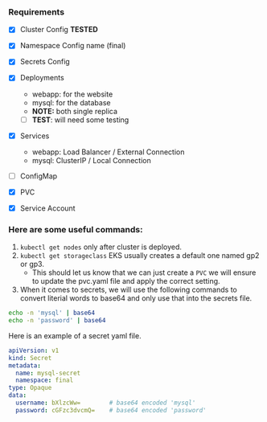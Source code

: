 ### Requirements
- [x] Cluster Config **TESTED**
- [x] Namespace Config name (final)
- [x] Secrets Config
- [x] Deployments
    - webapp: for the website
    - mysql: for the database
    - **NOTE:** both single replica
    - [ ] **TEST**: will need some testing
- [x] Services
    - webapp: Load Balancer / External Connection
    - mysql: ClusterIP / Local Connection
- [ ] ConfigMap
- [x] PVC
- [x] Service Account


### Here are some useful commands:
1. `kubectl get nodes` only after cluster is deployed.
2. `kubectl get storageclass` EKS usually creates a default one named gp2 or gp3.
    - This should let us know that we can just create a `PVC` we will ensure to update the pvc.yaml file and apply the correct setting.
3. When it comes to secrets, we will use the following commands to convert literial words to base64 and only use that into the secrets file.

```bash
echo -n 'mysql' | base64
echo -n 'password' | base64
```

Here is an example of a secret yaml file.

```yaml
apiVersion: v1
kind: Secret
metadata:
  name: mysql-secret
  namespace: final
type: Opaque
data:
  username: bXlzcWw=        # base64 encoded 'mysql'
  password: cGFzc3dvcmQ=    # base64 encoded 'password'
```
